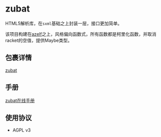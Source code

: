 zubat
=====

HTML5解析库，在`sxml`基础之上封装一层，接口更加简单。

该项目构建在[azelf](https://github.com/kalxd/azelf)之上，风格偏向函数式，所有函数都是柯里化函数，并取消racket的空值，提供Maybe类型。

包裹详情
-----

[zubat](https://pkgs.racket-lang.org/package/zubat)

手册
-----

[zubat在线手册](https://docs.racket-lang.org/zubat/index.html)

使用协议
--------

* AGPL v3
